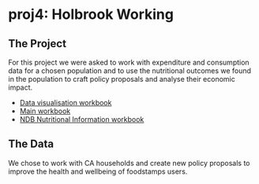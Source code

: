 # proj4: Holbrook Working

## The Project

For this project we were asked to work with expenditure and consumption data for a chosen population and to use the nutritional outcomes we found in the population to craft policy proposals and analyse their economic impact.

- [Data visualisation workbook](https://github.com/chanvarma/proj4-eep153sp19-holbrook-working/blob/master/code/sanni/food_data.ipynb)
- [Main workbook](https://github.com/chanvarma/proj4-eep153sp19-holbrook-working/blob/master/code/Project%204%20%7C%20Main%20workbook.ipynb)
- [NDB Nutritional Information workbook](https://github.com/chanvarma/proj4-eep153sp19-holbrook-working/blob/master/code/sanni/nutrition_us_ndb.ipynb)


## The Data

We chose to work with CA households and create new policy proposals to improve the health and wellbeing of foodstamps users.
